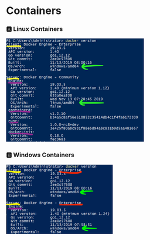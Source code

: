 # Containers

### :a: Linux Containers

<img src="images/docker-linux-engine.png" width="376" height="283"></img>

### :b: Windows Containers

<img src="images/docker-windows-engine.png" width="291" height="190"></img>

